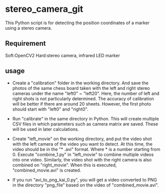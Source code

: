 # stereo_camera_git
This Python script is for detecting the position coordinates of a marker using a stereo camera.

## Requirement
Soft:OpenCV2 Hard:stereo camera, infrared LED marker

## usage
- Create a "calibration" folder in the working directory.
And save the photos of the same chess board taken with the left and right stereo cameras under the name "left0" ~ "left20". Here, the number of left and right shots is not particularly determined. The accuracy of calibration will be better if there are around 20 sheets. 
However, the first photo should start with "left0" and "right0".

- Run "calibrate" in the same directory in Python. 
This will create multiple CSV files in which parameters such as camera matrix are saved. These will be used in later calculations.

- Create "left_movie" on the working directory, and put the video shot with the left camera of the video you want to detect. 
At this time, the video should be in the "* .avi" format. Where * is a number starting from 0. Execute "combine_1.py" in "left_movie" to combine multiple videos into one video. Similarly, the video shot with the right camera is also combined on "right_movie". 
When this is executed, "combined_movie.avi" is created.

- If you run "avi_to_png_kai_0.py", you will get a video converted to PNG in the directory "png_file" based on the video of "combined_movie.avi".
